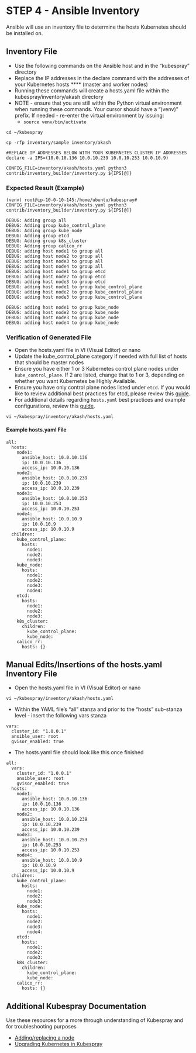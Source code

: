 # STEP 4 - Ansible Inventory

Ansible will use an inventory file to determine the hosts Kubernetes should be installed on.

## **Inventory File**

* Use the following commands on the Ansible host and in the “kubespray” directory
* Replace the IP addresses in the declare command with the addresses of your Kubernetes hosts **** (master and worker nodes)
* Running these commands will create a hosts.yaml file within the kubespray/inventory/akash directory
* NOTE - ensure that you are still within the Python virtual environment when running these commands.  Your cursor should have a “(venv)” prefix.  If needed - re-enter the virtual environment by issuing:
  * `source venv/bin/activate`

```
cd ~/kubespray

cp -rfp inventory/sample inventory/akash

#REPLACE IP ADDRESSES BELOW WITH YOUR KUBERNETES CLUSTER IP ADDRESSES
declare -a IPS=(10.0.10.136 10.0.10.239 10.0.10.253 10.0.10.9)

CONFIG_FILE=inventory/akash/hosts.yaml python3 contrib/inventory_builder/inventory.py ${IPS[@]}
```

### **Expected Result (Example)**

```
(venv) root@ip-10-0-10-145:/home/ubuntu/kubespray# CONFIG_FILE=inventory/akash/hosts.yaml python3 contrib/inventory_builder/inventory.py ${IPS[@]}

DEBUG: Adding group all
DEBUG: Adding group kube_control_plane
DEBUG: Adding group kube_node
DEBUG: Adding group etcd
DEBUG: Adding group k8s_cluster
DEBUG: Adding group calico_rr
DEBUG: adding host node1 to group all
DEBUG: adding host node2 to group all
DEBUG: adding host node3 to group all
DEBUG: adding host node4 to group all
DEBUG: adding host node1 to group etcd
DEBUG: adding host node2 to group etcd
DEBUG: adding host node3 to group etcd
DEBUG: adding host node1 to group kube_control_plane
DEBUG: adding host node2 to group kube_control_plane
DEBUG: adding host node3 to group kube_control_plane

DEBUG: adding host node1 to group kube_node
DEBUG: adding host node2 to group kube_node
DEBUG: adding host node3 to group kube_node
DEBUG: adding host node4 to group kube_node
```

### **Verification of Generated File**

* Open the hosts.yaml file in VI (Visual Editor) or nano
* Update the kube\_control\_plane category if needed with full list of hosts that should be master nodes
* Ensure you have either 1 or 3 Kubernetes control plane nodes under `kube_control_plane`. If 2 are listed, change that to 1 or 3, depending on whether you want Kubernetes be Highly Available.
* Ensure you have only control plane nodes listed under `etcd`.  If you would like to review additional best practices for etcd, please review this [guide](https://rafay.co/the-kubernetes-current/etcd-kubernetes-what-you-should-know/).
* For additional details regarding `hosts.yaml` best practices and example configurations, review this [guide](additional-k8s-resources/kubespray-hosts.yaml-examples.md).

```
vi ~/kubespray/inventory/akash/hosts.yaml
```

#### **Example hosts.yaml File**

```
all:
  hosts:
    node1:
      ansible_host: 10.0.10.136
      ip: 10.0.10.136
      access_ip: 10.0.10.136
    node2:
      ansible_host: 10.0.10.239
      ip: 10.0.10.239
      access_ip: 10.0.10.239
    node3:
      ansible_host: 10.0.10.253
      ip: 10.0.10.253
      access_ip: 10.0.10.253
    node4:
      ansible_host: 10.0.10.9
      ip: 10.0.10.9
      access_ip: 10.0.10.9
  children:
    kube_control_plane:
      hosts:
        node1:
        node2:
        node3:
    kube_node:
      hosts:
        node1:
        node2:
        node3:
        node4:
    etcd:
      hosts:
        node1:
        node2:
        node3:
    k8s_cluster:
      children:
        kube_control_plane:
        kube_node:
    calico_rr:
      hosts: {}
```

## Manual Edits/Insertions of the hosts.yaml Inventory File

* Open the hosts.yaml file in VI (Visual Editor) or nano

```
vi ~/kubespray/inventory/akash/hosts.yaml
```

* Within the YAML file’s “all” stanza and prior to the “hosts” sub-stanza level  - insert the following vars stanza

```
vars:
  cluster_id: "1.0.0.1"
  ansible_user: root
  gvisor_enabled: true
```

* The hosts.yaml file should look like this once finished

```
all:
  vars:
    cluster_id: "1.0.0.1"
    ansible_user: root
    gvisor_enabled: true
  hosts:
    node1:
      ansible_host: 10.0.10.136
      ip: 10.0.10.136
      access_ip: 10.0.10.136
    node2:
      ansible_host: 10.0.10.239
      ip: 10.0.10.239
      access_ip: 10.0.10.239
    node3:
      ansible_host: 10.0.10.253
      ip: 10.0.10.253
      access_ip: 10.0.10.253
    node4:
      ansible_host: 10.0.10.9
      ip: 10.0.10.9
      access_ip: 10.0.10.9
  children:
    kube_control_plane:
      hosts:
        node1:
        node2:
        node3:
    kube_node:
      hosts:
        node1:
        node2:
        node3:
        node4:
    etcd:
      hosts:
        node1:
        node2:
        node3:
    k8s_cluster:
      children:
        kube_control_plane:
        kube_node:
    calico_rr:
      hosts: {}
```

## Additional Kubespray Documentation

Use these resources for a more through understanding of Kubespray and for troubleshooting purposes

* [Adding/replacing a node](https://github.com/kubernetes-sigs/kubespray/blob/9dfade5641a43c/docs/nodes.md)
* [Upgrading Kubernetes in Kubespray](https://github.com/kubernetes-sigs/kubespray/blob/e9c89132485989/docs/upgrades.md)
